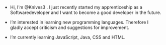 - Hi, I’m @Knives3 . I just recently started my apprenticeship as a Softwaredeveloper and I want to become a good developer in the future.

- I’m interested in learning new programming languages. Therefore I gladly accept criticism and suggestions for improvement.

- I’m currently learning JavaScript, Java, CSS and HTML.

<!---
Knives3/Knives3 is a ✨ special ✨ repository because its `README.md` (this file) appears on your GitHub profile.
You can click the Preview link to take a look at your changes.
--->
